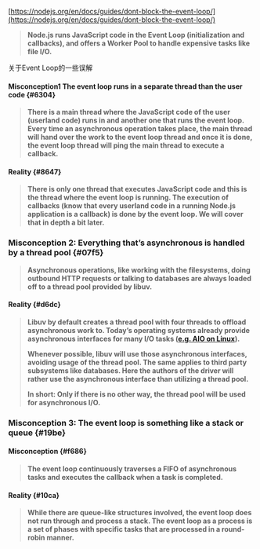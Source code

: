 [https://nodejs.org/en/docs/guides/dont-block-the-event-loop/](https://nodejs.org/en/docs/guides/dont-block-the-event-loop/)

> **Node.js runs JavaScript code in the Event Loop \(initialization and callbacks\), and offers a Worker Pool to handle expensive tasks like file I/O.**

关于Event Loop的一些误解

#### Misconception1 The event loop runs in a separate thread than the user code {#6304}

> **There is a main thread where the JavaScript code of the user \(userland code\) runs in and another one that runs the event loop. Every time an asynchronous operation takes place, the main thread will hand over the work to the event loop thread and once it is done, the event loop thread will ping the main thread to execute a callback.**

#### Reality {#8647}

> **There is only one thread that executes JavaScript code and this is the thread where the event loop is running. The execution of callbacks \(know that every userland code in a running Node.js application is a callback\) is done by the event loop. We will cover that in depth a bit later.**

### Misconception 2: Everything that’s asynchronous is handled by a thread pool {#07f5}

> **Asynchronous operations, like working with the filesystems, doing outbound HTTP requests or talking to databases are always loaded off to a thread pool provided by libuv.**

#### Reality {#d6dc}

> **Libuv by default creates a thread pool with four threads to offload asynchronous work to. Today’s operating systems already provide asynchronous interfaces for many I/O tasks \(**[**e.g. AIO on Linux**](http://man7.org/linux/man-pages/man7/aio.7.html)**\).**
>
> **Whenever possible, libuv will use those asynchronous interfaces, avoiding usage of the thread pool. The same applies to third party subsystems like databases. Here the authors of the driver will rather use the asynchronous interface than utilizing a thread pool.**
>
> **In short: Only if there is no other way, the thread pool will be used for asynchronous I/O.**

### Misconception 3: The event loop is something like a stack or queue {#19be}

#### Misconception {#f686}

> **The event loop continuously traverses a FIFO of asynchronous tasks and executes the callback when a task is completed.**

#### Reality {#10ca}

> **While there are queue-like structures involved, the event loop does not run through and process a stack. The event loop as a process is a set of phases with specific tasks that are processed in a round-robin manner.**



